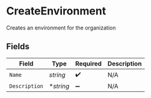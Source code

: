 # CreateEnvironment

Creates an environment for the organization


## Fields

| Field              | Type               | Required           | Description        |
| ------------------ | ------------------ | ------------------ | ------------------ |
| `Name`             | *string*           | :heavy_check_mark: | N/A                |
| `Description`      | **string*          | :heavy_minus_sign: | N/A                |